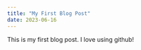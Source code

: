 ```yaml
---
title: "My First Blog Post"
date: 2023-06-16
---
```

This is my first blog post. I love using github!
